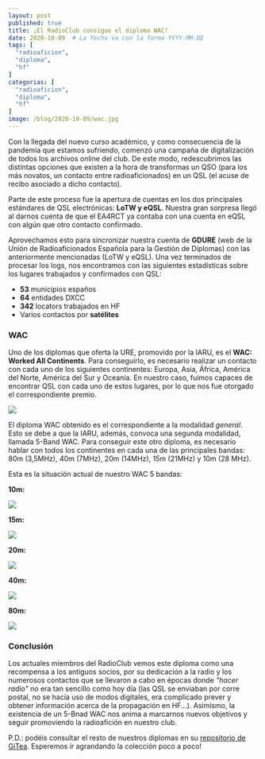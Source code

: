 ```yaml
---
layout: post
published: true
title: ¡El RadioClub consigue el diploma WAC!
date: 2020-10-09  # La fecha va con la forma YYYY-MM-DD
tags: [
  "radioaficion",
  "diploma",
  "hf"
]
categorias: [
  "radioaficion",
  "diploma",
  "hf"
]
image: /blog/2020-10-09/wac.jpg
---
```


Con la llegada del nuevo curso académico, y como consecuencia de la pandemia que estamos sufriendo, comenzó una campaña de digitalización de todos los archivos online del club. De este modo, redescubrimos las distintas opciones que existen a la hora de transformas un QSO (para los más novatos, un contacto entre radioaficionados) en un QSL (el acuse de recibo asociado a dicho contacto).

Parte de este proceso fue la apertura de cuentas en los dos principales estándares de QSL electrónicas: **LoTW y eQSL**. Nuestra gran sorpresa llegó al darnos cuenta de que el EA4RCT ya contaba con una cuenta en eQSL con algún que otro contacto confirmado. 

Aprovechamos esto para sincronizar nuestra cuenta de **GDURE** (web de la Unión de Radioaficionados Española para la Gestión de Diplomas) con las anteriormente mencionadas (LoTW y eQSL). Una vez terminados de procesar los logs, nos encontramos con las siguientes estadísticas sobre los lugares trabajados y confirmados con QSL:

- **53** municipios españos
- **64** entidades DXCC
- **342** locators trabajados en HF
- Varios contactos por **satélites**

### WAC

Uno de los diplomas que oferta la URE, promovido por la IARU, es el **WAC: Worked All Continents**. Para conseguirlo, es necesario realizar un contacto con cada uno de los siguientes continentes: Europa, Asia, África, América del Norte, América del Sur y Oceanía. En nuestro caso, fuimos capaces de encontrar QSL con cada uno de estos lugares, por lo que nos fue otorgado el correspondiente premio.

![](/blog/2020-10-09/wac.jpg)

El diploma WAC obtenido es el correspondiente a la modalidad _general_. Esto se debe a que la IARU, además, convoca una segunda modalidad, llamada 5-Band WAC. Para conseguir este otro diploma, es necesario hablar con todos los continentes en cada una de las principales bandas: 80m (3,5MHz), 40m (7MHz), 20m (14MHz), 15m (21MHz) y 10m (28 MHz).

Esta es la situación actual de nuestro WAC 5 bandas:

**10m:**

![](/blog/2020-10-09/10m.jpg)

**15m:**

![](/blog/2020-10-09/15m.jpg)

**20m:**

![](/blog/2020-10-09/20m.jpg)

**40m:**

![](/blog/2020-10-09/40m.jpg)

**80m:**

![](/blog/2020-10-09/80m.jpg)

### Conclusión

Los actuales miembros del RadioClub vemos este diploma como una recompensa a los antiguos socios, por su dedicación a la radio y los numerosos contactos que se llevaron a cabo en épocas donde _"hacer radio"_ no era tan sencillo como hoy día (las QSL se enviaban por corre postal, no se hacía uso de modos digitales, era complicado prever y obtener información acerca de la propagación en HF...). Asimismo, la existencia de un 5-Bnad WAC nos anima a marcarnos nuevos objetivos y seguir promoviendo la radioafición en nuestro club.

P.D.: podéis consultar el resto de nuestros diplomas en su [repositorio de GiTea](https://git.radio.clubs.etsit.upm.es/junta/diplomas). Esperemos ir agrandando la colección poco a poco!
